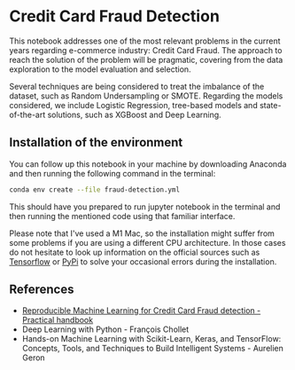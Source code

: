 # Credit Card Fraud Detection

This notebook addresses one of the most relevant problems in the current years regarding e-commerce industry: Credit
Card Fraud. The approach to reach the solution of the problem will be pragmatic, covering from the data exploration
to the model evaluation and selection.

Several techniques are being considered to treat the imbalance of the dataset, such as Random Undersampling or SMOTE.
Regarding the models considered, we include Logistic Regression, tree-based models and state-of-the-art solutions, such
as XGBoost and Deep Learning.

## Installation of the environment

You can follow up this notebook in your machine by downloading Anaconda and then running the following command in the terminal:

```bash
conda env create --file fraud-detection.yml
```

This should have you prepared to run jupyter notebook in the terminal and then running the mentioned code using that familiar interface.

Please note that I've used a M1 Mac, so the installation might suffer from some problems if you are using a different CPU
architecture. In those cases do not hesitate to look up information on the official sources such as [Tensorflow](www.tensorflow.org)
or [PyPi](www.pypi.org) to solve your occasional errors during the installation.

## References

- [Reproducible Machine Learning for Credit Card Fraud detection - Practical handbook](https://fraud-detection-handbook.github.io/fraud-detection-handbook/Foreword.html)
- Deep Learning with Python - François Chollet
- Hands-on Machine Learning with Scikit-Learn, Keras, and TensorFlow: Concepts, Tools, and Techniques to Build Intelligent Systems - Aurelien Geron
